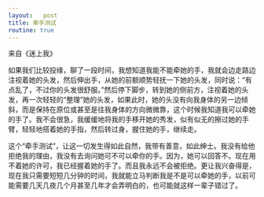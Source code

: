 ```yaml
---
layout:   post
title: 牵手测试
routine: true
---
```


来自《迷上我》

如果我们比较投缘，聊了一段时间，我想知道我能不能牵她的手，我就会边走路边注视着她的头发，然后伸出手，从她的前额顺势轻抚一下她的头发，同时说：“有点乱了，不过你的头发很舒服。”然后停下脚步，转到她的侧前方，注视着她的头发，再一次轻轻的“整理”她的头发，如果此时，她的头没有向我身体的另一边倾斜，而是保持在原位或甚至是往我身体的方向微微靠，这个时候我知道我可以牵她的手了。我不会很急，我缓缓地将我的手移开她的秀发，似有似无的擦过她的手臂，轻轻地搭着她的手指，然后转过身，握住她的手，继续走。

这个“牵手测试”，让这一切发生得如此自然，我带有善意，如此绅士。我没有给他拒绝我的理由，我没有去询问她可不可以牵你的手。因为，她可以回答不。现在用不着她的许可，我已经握着她的手了。而且我永远不会被拒绝。更让我兴奋得是，现在我只需要短短几分钟的时间，我就能立马判断我是不是可以牵她的手，以前可能需要几天几夜几个月甚至几年才会弄明白的，也可能就这样一辈子错过了。
